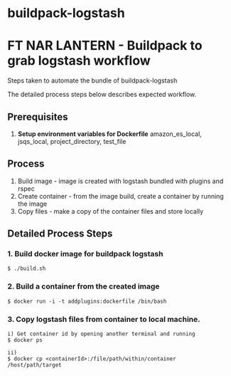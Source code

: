 buildpack-logstash
==================

# FT NAR LANTERN - Buildpack to grab logstash workflow

Steps taken to automate the bundle of buildpack-logstash

The detailed process steps below describes expected workflow.


## Prerequisites
1. **Setup environment variables for Dockerfile** amazon_es_local, jsqs_local, project_directory, test_file

## Process
1. Build image - image is created with logstash bundled with plugins and rspec
2. Create container - from the image build, create a container by running the image
3. Copy files - make a copy of the container files and store locally

## Detailed Process Steps

### 1. Build docker image for buildpack logstash
```
$ ./build.sh
```
### 2. Build a container from the created image
```
$ docker run -i -t addplugins:dockerfile /bin/bash
```
### 3. Copy logstash files from container to local machine.
```
i) Get container id by opening another terminal and running
$ docker ps

ii)
$ docker cp <containerId>:/file/path/within/container /host/path/target
```
